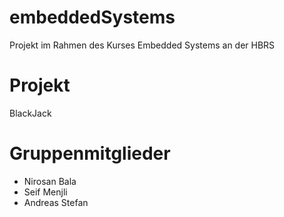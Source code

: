 # embeddedSystems
Projekt im Rahmen des Kurses Embedded Systems an der HBRS

# Projekt
BlackJack

# Gruppenmitglieder
* Nirosan Bala
* Seif Menjli
* Andreas Stefan
